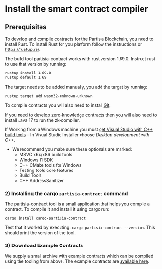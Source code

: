 # Install the smart contract compiler

## Prerequisites

To develop and compile contracts for the Partisia Blockchain, you need to install Rust.
To install Rust for you platform follow the instructions on <https://rustup.rs/>.

The build tool partisia-contract works with rust version 1.69.0. Instruct rust to use that version by running:


```bash
rustup install 1.69.0
rustup default 1.69
```
The target needs to be added manually, you add the target by running:
```bash
rustup target add wasm32-unknown-unknown
```

To compile contracts you will also need to install [Git](https://git-scm.com/downloads).

If you need to develop zero-knowledge contracts then you will also need to install [Java 17](https://openjdk.org/) to run the zk-compiler.


If Working from a Windows machine you must [get Visual Studio with C++  build tools](https://visualstudio.microsoft.com/downloads/) - In Visual Studio Installer choose *Desktop development with C++*.

* We recommend you make sure these optionals are marked:
    * MSVC x64/x86 build tools
    * Windows 11 SDK 
    * C++ CMake tools for Windows
    * Testing tools core features 
    * Build Tools
    * C++ AddressSanitizer

### 2) Installing the cargo `partisia-contract` command

The partisia-contract tool is a small application that helps you compile a contract.
To compile it and install it using cargo run:

```bash
cargo install cargo-partisia-contract
```

Test that it worked by executing: `cargo partisia-contract --version`. This should print the version of the tool.

### 3) Download Example Contracts

We supply a small archive with example contracts which can be compiled using the tooling from above.
The example contracts are [available here](../smart-contracts/smart-contract-examples.md).

